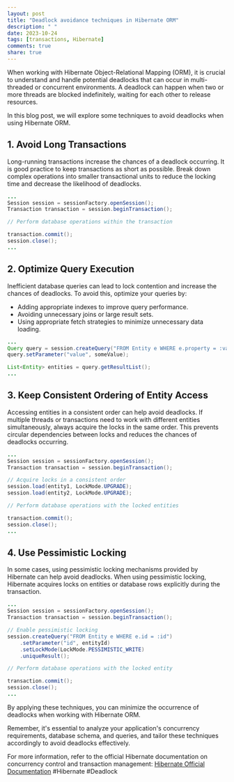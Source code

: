 ```yaml
---
layout: post
title: "Deadlock avoidance techniques in Hibernate ORM"
description: " "
date: 2023-10-24
tags: [transactions, Hibernate]
comments: true
share: true
---
```


When working with Hibernate Object-Relational Mapping (ORM), it is crucial to understand and handle potential deadlocks that can occur in multi-threaded or concurrent environments. A deadlock can happen when two or more threads are blocked indefinitely, waiting for each other to release resources.

In this blog post, we will explore some techniques to avoid deadlocks when using Hibernate ORM.

## 1. Avoid Long Transactions
Long-running transactions increase the chances of a deadlock occurring. It is good practice to keep transactions as short as possible. Break down complex operations into smaller transactional units to reduce the locking time and decrease the likelihood of deadlocks. 

```java
...
Session session = sessionFactory.openSession();
Transaction transaction = session.beginTransaction();

// Perform database operations within the transaction

transaction.commit();
session.close();
...
```

## 2. Optimize Query Execution
Inefficient database queries can lead to lock contention and increase the chances of deadlocks. To avoid this, optimize your queries by:

- Adding appropriate indexes to improve query performance.
- Avoiding unnecessary joins or large result sets.
- Using appropriate fetch strategies to minimize unnecessary data loading.

```java
...
Query query = session.createQuery("FROM Entity e WHERE e.property = :value");
query.setParameter("value", someValue);

List<Entity> entities = query.getResultList();
...
```

## 3. Keep Consistent Ordering of Entity Access
Accessing entities in a consistent order can help avoid deadlocks. If multiple threads or transactions need to work with different entities simultaneously, always acquire the locks in the same order. This prevents circular dependencies between locks and reduces the chances of deadlocks occurring.

```java
...
Session session = sessionFactory.openSession();
Transaction transaction = session.beginTransaction();

// Acquire locks in a consistent order
session.load(entity1, LockMode.UPGRADE);
session.load(entity2, LockMode.UPGRADE);

// Perform database operations with the locked entities

transaction.commit();
session.close();
...
```

## 4. Use Pessimistic Locking
In some cases, using pessimistic locking mechanisms provided by Hibernate can help avoid deadlocks. When using pessimistic locking, Hibernate acquires locks on entities or database rows explicitly during the transaction.

```java
...
Session session = sessionFactory.openSession();
Transaction transaction = session.beginTransaction();

// Enable pessimistic locking
session.createQuery("FROM Entity e WHERE e.id = :id")
    .setParameter("id", entityId)
    .setLockMode(LockMode.PESSIMISTIC_WRITE)
    .uniqueResult();

// Perform database operations with the locked entity

transaction.commit();
session.close();
...
```

By applying these techniques, you can minimize the occurrence of deadlocks when working with Hibernate ORM.

Remember, it's essential to analyze your application's concurrency requirements, database schema, and queries, and tailor these techniques accordingly to avoid deadlocks effectively.

For more information, refer to the official Hibernate documentation on concurrency control and transaction management: [Hibernate Official Documentation](https://docs.jboss.org/hibernate/orm/current/userguide/html_single/Hibernate_User_Guide.html#transactions-concurrency) #Hibernate #Deadlock